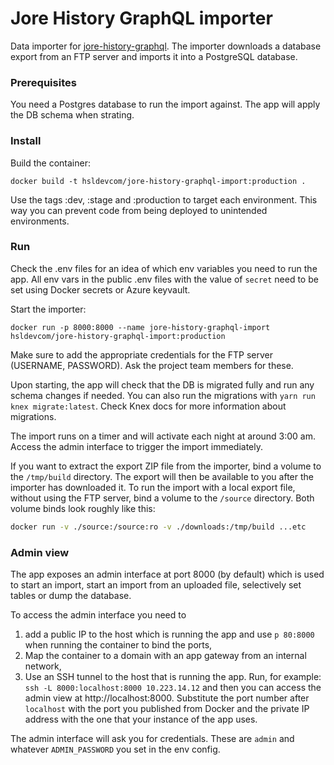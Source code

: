 # Jore History GraphQL importer

Data importer for [jore-history-graphql](https://github.com/HSLdevcom/jore-history-graphql). The importer downloads a database export from an FTP server and imports it into a PostgreSQL database.

### Prerequisites

You need a Postgres database to run the import against. The app will apply the DB schema when strating.

### Install

Build the container:

```
docker build -t hsldevcom/jore-history-graphql-import:production .
```

Use the tags :dev, :stage and :production to target each environment. This way you can prevent code from being deployed to unintended environments.

### Run

Check the .env files for an idea of which env variables you need to run the app. All env vars in the public .env files with the value of `secret` need to be set using Docker secrets or Azure keyvault.

Start the importer:

```
docker run -p 8000:8000 --name jore-history-graphql-import hsldevcom/jore-history-graphql-import:production
```

Make sure to add the appropriate credentials for the FTP server (USERNAME, PASSWORD). Ask the project team members for these.

Upon starting, the app will check that the DB is migrated fully and run any schema changes if needed. You can also run the migrations with `yarn run knex migrate:latest`. Check Knex docs for more information about migrations.

The import runs on a timer and will activate each night at around 3:00 am. Access the admin interface to trigger the import immediately.

If you want to extract the export ZIP file from the importer, bind a volume to the `/tmp/build` directory. The export will then be available to you after the importer has downloaded it. To run the import with a local export file, without using the FTP server, bind a volume to the `/source` directory. Both volume binds look roughly like this:

```bash
docker run -v ./source:/source:ro -v ./downloads:/tmp/build ...etc
```

### Admin view

The app exposes an admin interface at port 8000 (by default) which is used to start an import, start an import from an uploaded file, selectively set tables or dump the database.

To access the admin interface you need to

1. add a public IP to the host which is running the app and use `p 80:8000` when running the container to bind the ports,
2. Map the container to a domain with an app gateway from an internal network,
3. Use an SSH tunnel to the host that is running the app. Run, for example: `ssh -L 8000:localhost:8000 10.223.14.12` and then you can access the admin view at http://localhost:8000. Substitute the port number after `localhost` with the port you published from Docker and the private IP address with the one that your instance of the app uses.

The admin interface will ask you for credentials. These are `admin` and whatever `ADMIN_PASSWORD` you set in the env config.
